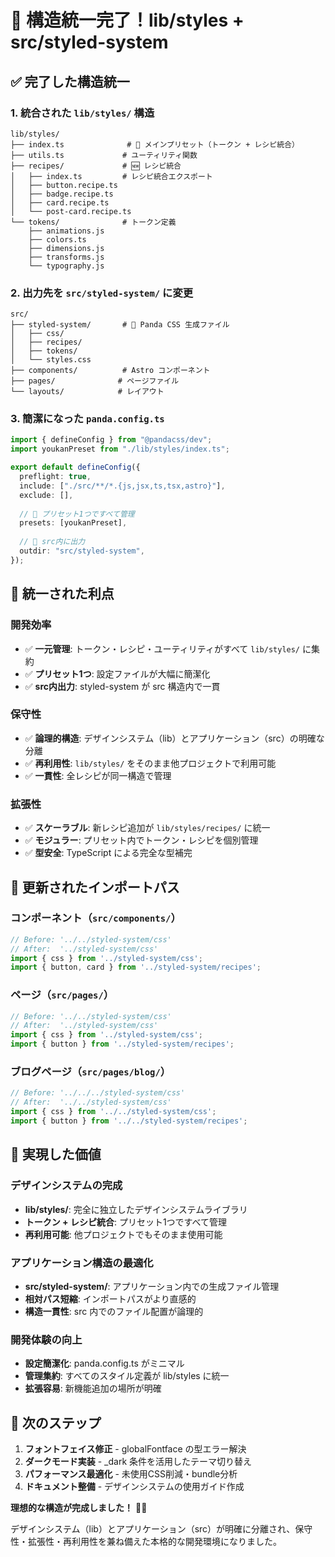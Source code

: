 # 🎯 構造統一完了！lib/styles + src/styled-system

## ✅ 完了した構造統一

### **1. 統合された `lib/styles/` 構造**
```
lib/styles/
├── index.ts              # 🎯 メインプリセット（トークン + レシピ統合）
├── utils.ts             # ユーティリティ関数
├── recipes/             # 🆕 レシピ統合
│   ├── index.ts         # レシピ統合エクスポート
│   ├── button.recipe.ts
│   ├── badge.recipe.ts
│   ├── card.recipe.ts
│   └── post-card.recipe.ts
└── tokens/              # トークン定義
    ├── animations.js
    ├── colors.ts
    ├── dimensions.js
    ├── transforms.js
    └── typography.js
```

### **2. 出力先を `src/styled-system/` に変更**
```
src/
├── styled-system/       # 🎯 Panda CSS 生成ファイル
│   ├── css/
│   ├── recipes/
│   ├── tokens/
│   └── styles.css
├── components/          # Astro コンポーネント
├── pages/              # ページファイル
└── layouts/            # レイアウト
```

### **3. 簡潔になった `panda.config.ts`**
```typescript
import { defineConfig } from "@pandacss/dev";
import youkanPreset from "./lib/styles/index.ts";

export default defineConfig({
  preflight: true,
  include: ["./src/**/*.{js,jsx,ts,tsx,astro}"],
  exclude: [],
  
  // 🎯 プリセット1つですべて管理
  presets: [youkanPreset],
  
  // 🎯 src内に出力
  outdir: "src/styled-system",
});
```

## 🚀 統一された利点

### **開発効率**
- ✅ **一元管理**: トークン・レシピ・ユーティリティがすべて `lib/styles/` に集約
- ✅ **プリセット1つ**: 設定ファイルが大幅に簡潔化
- ✅ **src内出力**: styled-system が src 構造内で一貫

### **保守性**
- ✅ **論理的構造**: デザインシステム（lib）とアプリケーション（src）の明確な分離
- ✅ **再利用性**: `lib/styles/` をそのまま他プロジェクトで利用可能
- ✅ **一貫性**: 全レシピが同一構造で管理

### **拡張性**
- ✅ **スケーラブル**: 新レシピ追加が `lib/styles/recipes/` に統一
- ✅ **モジュラー**: プリセット内でトークン・レシピを個別管理
- ✅ **型安全**: TypeScript による完全な型補完

## 📂 更新されたインポートパス

### **コンポーネント（`src/components/`）**
```typescript
// Before: '../../styled-system/css'
// After:  '../styled-system/css'
import { css } from '../styled-system/css';
import { button, card } from '../styled-system/recipes';
```

### **ページ（`src/pages/`）**
```typescript
// Before: '../../styled-system/css'
// After:  '../styled-system/css'
import { css } from '../styled-system/css';
import { button } from '../styled-system/recipes';
```

### **ブログページ（`src/pages/blog/`）**
```typescript
// Before: '../../../styled-system/css'
// After:  '../../styled-system/css'
import { css } from '../../styled-system/css';
import { button } from '../../styled-system/recipes';
```

## 🎉 実現した価値

### **デザインシステムの完成**
- **lib/styles/**: 完全に独立したデザインシステムライブラリ
- **トークン + レシピ統合**: プリセット1つですべて管理
- **再利用可能**: 他プロジェクトでもそのまま使用可能

### **アプリケーション構造の最適化**
- **src/styled-system/**: アプリケーション内での生成ファイル管理
- **相対パス短縮**: インポートパスがより直感的
- **構造一貫性**: src 内でのファイル配置が論理的

### **開発体験の向上**
- **設定簡潔化**: panda.config.ts がミニマル
- **管理集約**: すべてのスタイル定義が lib/styles に統一
- **拡張容易**: 新機能追加の場所が明確

## 🌟 次のステップ

1. **フォントフェイス修正** - globalFontface の型エラー解決
2. **ダークモード実装** - _dark 条件を活用したテーマ切り替え
3. **パフォーマンス最適化** - 未使用CSS削減・bundle分析
4. **ドキュメント整備** - デザインシステムの使用ガイド作成

**理想的な構造が完成しました！** 🎨✨

デザインシステム（lib）とアプリケーション（src）が明確に分離され、保守性・拡張性・再利用性を兼ね備えた本格的な開発環境になりました。
